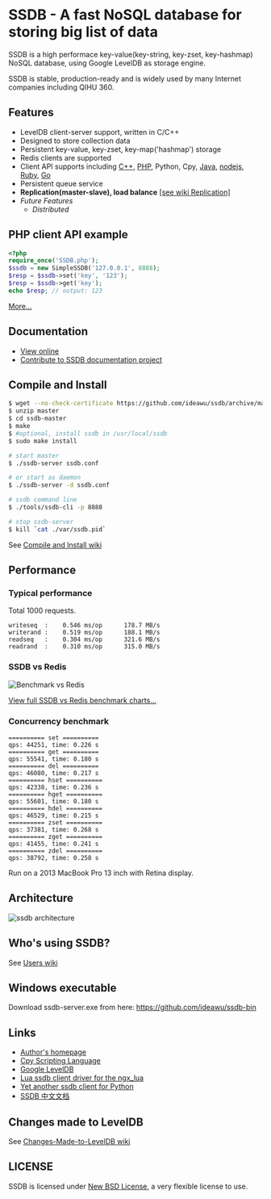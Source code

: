 # SSDB - A fast NoSQL database for storing big list of data

SSDB is a high performace key-value(key-string, key-zset, key-hashmap) NoSQL database, using Google LevelDB as storage engine. 

SSDB is stable, production-ready and is widely used by many Internet companies including QIHU 360.

## Features

* LevelDB client-server support, written in C/C++
* Designed to store collection data
* Persistent key-value, key-zset, key-map('hashmap') storage
* Redis clients are supported
* Client API supports including [C++](http://www.ideawu.com/ssdb/docs/cpp/), [PHP](http://www.ideawu.com/ssdb/docs/php/), Python, Cpy, [Java](http://www.ideawu.com/ssdb/docs/java/), [nodejs](https://github.com/ideawu/ssdb/wiki/Documentation_nodejs_API), [Ruby](https://github.com/bsm/ssdb-rb), [Go](http://www.ideawu.com/ssdb/docs/go/)
* Persistent queue service
* **Replication(master-slave), load balance** [\[see wiki Replication\]](https://github.com/ideawu/ssdb/wiki/Replication)
* <i>Future Features</i>
  * <i>Distributed</i>

## PHP client API example

```php
<?php
require_once('SSDB.php');
$ssdb = new SimpleSSDB('127.0.0.1', 8888);
$resp = $ssdb->set('key', '123');
$resp = $ssdb->get('key');
echo $resp; // output: 123
```

[More...](http://www.ideawu.com/ssdb/docs/php/)

## Documentation

* [View online](http://www.ideawu.com/ssdb/)
* [Contribute to SSDB documentation project](https://github.com/ideawu/ssdb-docs)

## Compile and Install

```sh
$ wget --no-check-certificate https://github.com/ideawu/ssdb/archive/master.zip
$ unzip master
$ cd ssdb-master
$ make
$ #optional, install ssdb in /usr/local/ssdb
$ sudo make install

# start master
$ ./ssdb-server ssdb.conf

# or start as daemon
$ ./ssdb-server -d ssdb.conf

# ssdb command line
$ ./tools/ssdb-cli -p 8888

# stop ssdb-server
$ kill `cat ./var/ssdb.pid`
```

See [Compile and Install wiki](http://www.ideawu.com/ssdb/docs/install.html)

## Performance

### Typical performance

Total 1000 requests.

```
writeseq  :    0.546 ms/op      178.7 MB/s
writerand :    0.519 ms/op      188.1 MB/s
readseq   :    0.304 ms/op      321.6 MB/s
readrand  :    0.310 ms/op      315.0 MB/s
```

### SSDB vs Redis

![Benchmark vs Redis](http://www.ideawu.com/ssdb/ssdb-vs-redis.png?github)

[View full SSDB vs Redis benchmark charts...](http://www.ideawu.com/ssdb/)

### Concurrency benchmark

```
========== set ==========
qps: 44251, time: 0.226 s
========== get ==========
qps: 55541, time: 0.180 s
========== del ==========
qps: 46080, time: 0.217 s
========== hset ==========
qps: 42338, time: 0.236 s
========== hget ==========
qps: 55601, time: 0.180 s
========== hdel ==========
qps: 46529, time: 0.215 s
========== zset ==========
qps: 37381, time: 0.268 s
========== zget ==========
qps: 41455, time: 0.241 s
========== zdel ==========
qps: 38792, time: 0.258 s
```

Run on a 2013 MacBook Pro 13 inch with Retina display.

## Architecture

![ssdb architecture](http://www.ideawu.com/ssdb/ssdb.png)

## Who's using SSDB?

See [Users wiki](https://github.com/ideawu/ssdb/wiki/Users)

## Windows executable

Download ssdb-server.exe from here: https://github.com/ideawu/ssdb-bin


## Links

* [Author's homepage](http://www.ideawu.com/blog/)
* [Cpy Scripting Language](https://github.com/ideawu/cpy)
* [Google LevelDB](https://code.google.com/p/leveldb/)
* [Lua ssdb client driver for the ngx_lua](https://github.com/LazyZhu/lua-resty-ssdb)
* [Yet another ssdb client for Python](https://github.com/ifduyue/pyssdb)
* [SSDB 中文文档](http://www.ideawu.net/blog/category/ssdb)

## Changes made to LevelDB

See [Changes-Made-to-LevelDB wiki](https://github.com/ideawu/ssdb/wiki/Changes-Made-to-LevelDB)

## LICENSE

SSDB is licensed under [New BSD License](http://opensource.org/licenses/BSD-3-Clause), a very flexible license to use.

